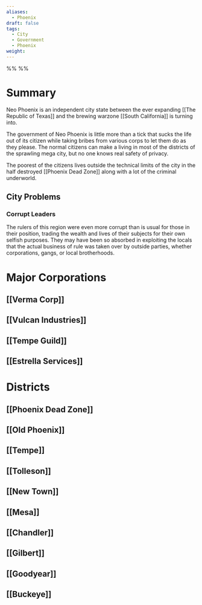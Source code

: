 ```yaml
---
aliases:
  - Phoenix
draft: false
tags:
  - City
  - Government
  - Phoenix
weight:
---
```

%%
%%

# Summary

Neo Phoenix is an independent city state between the ever expanding [[The Republic of Texas]] and the brewing warzone [[South California]] is turning into.

The government of Neo Phoenix is little more than a tick that sucks the life out of its citizen while taking bribes from various corps to let them do as they please. The normal citizens can make a living in most of the districts of the sprawling mega city, but no one knows real safety of privacy.

The poorest of the citizens lives outside the technical limits of the city in the half destroyed [[Phoenix Dead Zone]] along with a lot of the criminal underworld.

## City Problems
### Corrupt Leaders
The rulers of this region were even more corrupt than is usual for those in their position, trading the wealth and lives of their subjects for their own selfish purposes. They may have been so absorbed in exploiting the locals that the actual business of rule was taken over by outside parties, whether corporations, gangs, or local brotherhoods.

# Major Corporations
## [[Verma Corp]]
## [[Vulcan Industries]]
## [[Tempe Guild]]
## [[Estrella Services]]

# Districts
## [[Phoenix Dead Zone]]
## [[Old Phoenix]]
## [[Tempe]]
## [[Tolleson]]
## [[New Town]]
## [[Mesa]]
## [[Chandler]]
## [[Gilbert]]
## [[Goodyear]]
## [[Buckeye]]
